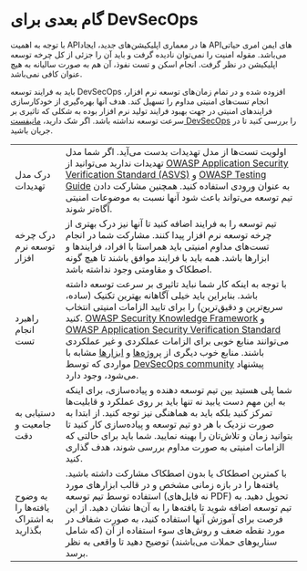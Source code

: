 # گام بعدی برای DevSecOps

با توجه به اهمیت APIها در معماری اپلیکیشن‌های جدید، ایجاد APIهای ایمن امری حیاتی می‌باشد. مقوله امنیت را نمی‌توان نادیده گرفت و باید آن را جزئی از کل چرخه توسعه اپلیکیشن در نظر گرفت. انجام اسکن و تست‌ نفوذ، آن هم به صورت سالیانه به هیچ عنوان کافی نمی‌باشد.

باید به فرایند توسعه DevSecOps افزوده شده و در تمام زمان‌های توسعه نرم افزار، انجام تست‌های امنیتی مداوم را تسهیل کند. هدف آنها بهره‌گیری از خودکارسازی‌ فرایندهای امنیتی در جهت بهبود فرایند تولید نرم افزار بوده به شکلی که تاثیری بر سرعت توسعه نداشته باشد. اگر شک دارید، [مانیفست DevSecOps][1] را بررسی کنید تا در جریان باشید.

|                     |                                                                                                                                                                                                                                                                                                                                         |
|---------------------|-------------------------------------------------------------------------------------------------------------------------------------------------------------------------------------------------------------------------------------------------------------------------------------------------------------------------------------------|
| درک مدل تهدیدات      | اولویت‌ تست‌ها از مدل تهدیدات بدست می‌آید. اگر شما مدل تهدیدات ندارید می‌توانید از [OWASP Application Security Verification Standard (ASVS)][2] و [OWASP Testing Guide][3] به عنوان ورودی استفاده کنید. همچنین مشارکت دادن تیم توسعه می‌تواند باعث شود آنها نسبت به موضوعات امنیتی آگاه‌تر شوند.                                           |
| درک چرخه توسعه نرم افزار | تیم توسعه را به فرایند اضافه کنید تا آنها نیز درک بهتری از چرخه توسعه نرم افزار پیدا کنند. مشارکت شما در انجام تست‌های مداوم امنیتی باید همراستا با افراد، فرایند‌ها و ابزارها باشد. همه باید با فرایند موافق باشند تا هیچ گونه اصطکاک و مقاومتی وجود نداشته باشد.                                                                                   |
| راهبرد انجام تست     | با توجه به اینکه کار شما نباید تاثیری بر سرعت توسعه داشته باشد. بنابراین باید خیلی آگاهانه بهترین تکنیک (ساده، سریع‌ترین و دقیق‌ترین)‌ را برای تایید الزامات امنیتی انتخاب کنید. [OWASP Security Knowledge Framework][4] و [OWASP Application Security Verification Standard][2] می‌توانند منابع خوبی برای الزامات عملکردی و غیر عملکردی باشند. منابع خوب دیگری از [پروژه‌ها][5] و [ابزارها][6] مشابه با مواردی که توسط [DevSecOps community][7] پیشنهاد می‌شود، وجود دارد. |
| دستیابی به جامعیت و دقت | شما پلی هستید بین تیم‌ توسعه دهنده و ‌‌‌پیاده‌سازی، برای اینکه به این مهم دست یابید نه تنها باید بر روی عملکرد و قابلیت‌ها تمرکز کنید بلکه باید به هماهنگی نیز توجه کنید. از ابتدا به صورت نزدیک با هر دو تیم توسعه و ‌‌‌پیاده‌سازی کار کنید تا بتوانید زمان و تلاش‌تان را بهینه نمایید. شما باید برای حالتی که الزامات امنیتی به صورت مداوم بررسی شوند، هدف گذاری کنید.   |
| به وضوح یافته‌‌‌ها را به اشتراک بگذارید | با کمترین اصطکاک یا بدون اصطکاک مشارکت داشته باشید. یافته‌‌ها را در بازه زمانی مشخص و در قالب ابزارهای مورد استفاده توسط تیم توسعه (نه فایل‌های PDF) تحویل دهید. به تیم توسعه اضافه شوید تا یافته‌ها را به آن‌ها نشان دهید. از این فرصت برای آموزش آنها استفاده کنید، به صورت شفاف در مورد نقطه ضعف و روش‌های سوء استفاده از آن (که شامل سناریو‌های حملات می‌باشند) توضیح دهید تا واقعی به نظر برسد. |

[1]: https://www.devsecops.org/
[2]: https://owasp.org/www-project-application-security-verification-standard/
[3]: https://owasp.org/www-project-web-security-testing-guide/
[4]: https://owasp.org/www-project-security-knowledge-framework/
[5]: http://devsecops.github.io/
[6]: https://github.com/devsecops/awesome-devsecops
[7]: https://www.devsecops.org/
